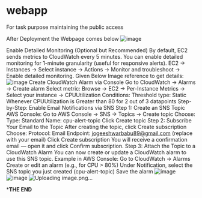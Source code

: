 # webapp
For task purpose maintaining the public access

After Deployment the Webpage comes below
![image](https://github.com/user-attachments/assets/2f87fa8f-0724-4110-aa7e-c6c24fcdde36)

Enable Detailed Monitoring (Optional but Recommended)
By default, EC2 sends metrics to CloudWatch every 5 minutes. You can enable detailed monitoring for 1-minute granularity (useful for responsive alerts).
EC2 → Instances → Select instance → Actions → Monitor and troubleshoot → Enable detailed monitoring.
Given Below Image reference to get details:
![image](https://github.com/user-attachments/assets/bbec840c-2a97-4e27-8e75-69364dd564c5)
Create CloudWatch Alarm via Console
Go to CloudWatch → Alarms → Create alarm
Select metric:
Browse → EC2 → Per-Instance Metrics → Select your instance → CPUUtilization
Conditions:
Threshold type: Static
Whenever CPUUtilization is Greater than 80 for 2 out of 3 datapoints
Step-by-Step: Enable Email Notifications via SNS
Step 1: Create an SNS Topic
AWS Console:
Go to AWS Console → SNS → Topics → Create topic
Choose:
Type: Standard
Name: cpu-alert-topic
Click Create topic
Step 2: Subscribe Your Email to the Topic
After creating the topic, click Create subscription
Choose:
Protocol: Email
Endpoint: jogeeshwarbabu89@gmail.com (replace with your email)
Click Create subscription
You will receive a confirmation email — open it and click Confirm subscription.
Step 3: Attach the Topic to a CloudWatch Alarm
You can now create or update a CloudWatch alarm to use this SNS topic.
Example in AWS Console:
Go to CloudWatch → Alarms
Create or edit an alarm (e.g., for CPU > 80%)
Under Notification, select the SNS topic you just created (cpu-alert-topic)
Save the alarm
![image](https://github.com/user-attachments/assets/113194ed-ac14-4dbf-a8e4-8ee3dcdb614e)
![image](https://github.com/user-attachments/assets/0d8b2563-c0d8-4fc8-9646-a3b0e762da83)
![Uploading image.png…]()





*******************************THE END******************************

